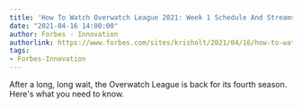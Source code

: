 ```yaml
---
title: 'How To Watch Overwatch League 2021: Week 1 Schedule And Streams'
date: "2021-04-16 14:00:00"
author: Forbes - Innovation
authorlink: https://www.forbes.com/sites/krisholt/2021/04/16/how-to-watch-overwatch-league-2021-week-1-schedule-and-streams/
tags:
- Forbes-Innovation
---
```

After a long, long wait, the Overwatch League is back for its fourth season. Here's what you need to know.